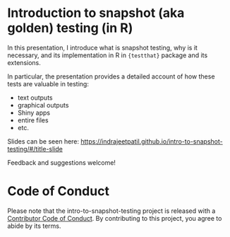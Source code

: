 # Introduction to snapshot (aka golden) testing (in R)

In this presentation, I introduce what is snapshot testing, why is it necessary, and its implementation in R in `{testthat}` package and its extensions.

In particular, the presentation provides a detailed account of how these tests are valuable in testing:

- text outputs
- graphical outputs
- Shiny apps
- entire files
- etc.

Slides can be seen here:
<https://indrajeetpatil.github.io/intro-to-snapshot-testing/#/title-slide>

Feedback and suggestions welcome!

# Code of Conduct

Please note that the intro-to-snapshot-testing project is released with a [Contributor Code of Conduct](https://contributor-covenant.org/version/2/1/CODE_OF_CONDUCT.html). By contributing to this project, you agree to abide by its terms.
